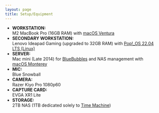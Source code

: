 ```yaml
---
layout: page
title: Setup/Equipment
---
```


- **WORKSTATION:**  
M2 MacBook Pro (16GB RAM) with [macOS Ventura](https://www.apple.com/macos/)
- **SECONDARY WORKSTATION:**  
Lenovo Ideapad Gaming (upgraded to 32GB RAM) with [Pop!_OS 22.04 LTS (Linux)](https://pop.system76.com)
- **SERVER:**  
Mac mini (Late 2014) for [BlueBubbles](https://bluebubbles.app) and NAS management with [macOS Monterey](https://en.wikipedia.org/wiki/MacOS_Monterey)
- **MIC:**  
Blue Snowball
- **CAMERA:**  
Razer Kiyo Pro 1080p60
- **CAPTURE CARD:**  
EVGA XR1 Lite
- **STORAGE:**  
2TB NAS (1TB dedicated solely to [Time Machine](https://support.apple.com/en-us/HT201250))
